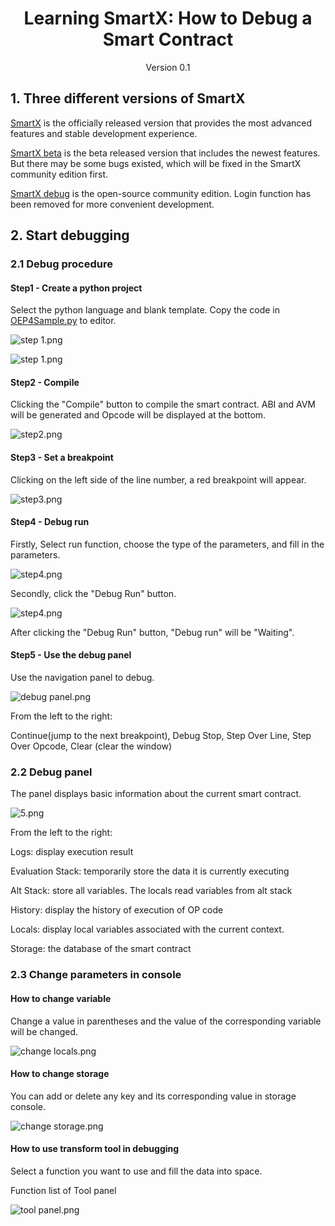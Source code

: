 <h1 align="center">Learning SmartX: How to Debug a Smart Contract</h1>
<p align="center" class="version">Version 0.1</p>

## 1. Three different versions of SmartX

[SmartX](https://smartx.ont.io) is the officially released version that provides the most advanced features and stable development experience.  

[SmartX beta](https://smartxbeta.ont.io) is the beta released version that includes the newest features. But there may be some bugs existed, which will be fixed in the SmartX community edition first. 

[SmartX debug](http://smartxdebug.ont.io) is the open-source community edition. Login function has been removed for more convenient development. 

## 2. Start debugging

### 2.1 Debug procedure

#### Step1 - Create a python project

Select the python language and blank template. Copy the code in [OEP4Sample.py]([https://github.com/tonyclarking/python-template/blob/master/OEP4Sample/OEP4Sample.py](https://github.com/tonyclarking/python-template/blob/master/OEP4Sample/OEP4Sample.py)
) to editor.

![step 1.png](https://upload-images.jianshu.io/upload_images/150344-cc24c675bc9a3267.png?imageMogr2/auto-orient/strip%7CimageView2/2/w/1240)

![step 1.png](https://upload-images.jianshu.io/upload_images/150344-cdb9c5585a074881.png?imageMogr2/auto-orient/strip%7CimageView2/2/w/1240)

#### Step2 - Compile

Clicking the "Compile" button to compile the smart contract. ABI and AVM will be generated and Opcode will be displayed at the bottom.

![step2.png](https://upload-images.jianshu.io/upload_images/150344-807d1c9add5be98f.png?imageMogr2/auto-orient/strip%7CimageView2/2/w/1240)

#### Step3 - Set a breakpoint

Clicking on the left side of the line number, a red breakpoint will appear.

![step3.png](https://upload-images.jianshu.io/upload_images/150344-f5116d4c82a58358.png?imageMogr2/auto-orient/strip%7CimageView2/2/w/1240)

#### Step4 - Debug run

Firstly, Select run function, choose the type of the parameters, and fill in the parameters.

![step4.png](https://upload-images.jianshu.io/upload_images/150344-8b71a5683c58c217.png?imageMogr2/auto-orient/strip%7CimageView2/2/w/1240)

Secondly, click the "Debug Run" button.

![step4.png](https://upload-images.jianshu.io/upload_images/150344-f890c3707e48fea4.png?imageMogr2/auto-orient/strip%7CimageView2/2/w/1240)

After clicking the "Debug Run" button, "Debug run" will be "Waiting".

#### Step5 - Use the debug panel

Use the navigation panel to debug.

![debug panel.png](https://upload-images.jianshu.io/upload_images/150344-6b73326a3e5388e4.png?imageMogr2/auto-orient/strip%7CimageView2/2/w/1240)

From the left to the right: 

Continue(jump to the next breakpoint), Debug Stop, Step Over Line, Step Over Opcode, Clear (clear the window)

### 2.2 Debug panel

The panel displays basic information about the current smart contract.

![5.png](https://upload-images.jianshu.io/upload_images/150344-34922a573030a17a.png?imageMogr2/auto-orient/strip%7CimageView2/2/w/1240)

From the left to the right:

Logs: display execution result

Evaluation Stack: temporarily store the data it is currently executing 

Alt Stack: store all variables. The locals read variables from alt stack

History: display the history of execution of OP code

Locals: display local variables associated with the current context.

Storage:  the database of the smart contract


### 2.3 Change parameters in console

#### How to change variable

Change a value in parentheses and the value of the corresponding variable will be changed.

![change locals.png](https://upload-images.jianshu.io/upload_images/150344-8c122e82a7d02d7d.png?imageMogr2/auto-orient/strip%7CimageView2/2/w/1240)

#### How to change storage

You can add or delete any key and its corresponding value in storage console.

![change storage.png](https://upload-images.jianshu.io/upload_images/150344-52aa4be649311046.png?imageMogr2/auto-orient/strip%7CimageView2/2/w/1240)


#### How to use transform tool in debugging

Select a function you want to use and fill the data into space.

Function list of Tool panel

![tool panel.png](https://upload-images.jianshu.io/upload_images/150344-46e5da4eb0a4a8c1.png?imageMogr2/auto-orient/strip%7CimageView2/2/w/1240)
